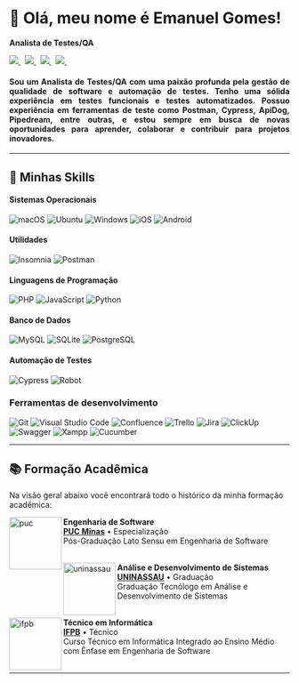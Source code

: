 # 🚀 Olá, meu nome é <strong>Emanuel Gomes!</strong>

<strong>Analista de Testes/QA</strong>


<p align='left'>
    <a href="mailto:emanuelgomesqa@gmail.com" target="_blank">
        <img src="https://img.shields.io/badge/Gmail-D14836?style=for-the-badge&logo=gmail&logoColor=white" />
    </a> &nbsp;
    <a href="https://www.linkedin.com/in/emanuelgomesqa/" target="_blank">
        <img src="https://img.shields.io/badge/LinkedIn-0077B5?style=for-the-badge&logo=linkedin&logoColor=white" />
    </a>&nbsp;
    <a href="https://github.com/emanuelgomesqa" target="_blank">
        <img src="https://img.shields.io/badge/GitHub-100000?style=for-the-badge&logo=github&logoColor=white" />
    </a>&nbsp;
    <a href="https://wa.me/5583998558560" target="_blank">
        <img src="https://img.shields.io/badge/WhatsApp-25D366?style=for-the-badge&logo=WhatsApp&logoColor=white" />
    </a>&nbsp;
</p>

<h4 align="justify">
Sou um Analista de Testes/QA com uma paixão profunda pela gestão de qualidade de software e automação de testes. Tenho uma sólida experiência em testes funcionais e testes automatizados. Possuo experiência em ferramentas de teste como Postman, Cypress, ApiDog, Pipedream, entre outras, e estou sempre em busca de novas oportunidades para aprender, colaborar e contribuir para projetos inovadores.</h4>

---

## 🚀 Minhas Skills

#### Sistemas Operacionais

![macOS](https://img.shields.io/badge/mac%20os-000000?style=flat&logo=macos&logoColor=F0F0F0)
![Ubuntu](https://img.shields.io/badge/Ubuntu-000000?style=flat&logo=ubuntu&logoColor=2CA5E0)
![Windows](https://img.shields.io/badge/Windows-000000?style=flat&logo=windows&logoColor=2CA5E0)
![iOS](https://img.shields.io/badge/iOS-000000?style=flat&logo=ios&logoColor=white)
![Android](https://img.shields.io/badge/Android-000000?style=flat&logo=android&logoColor=white)

#### Utilidades

![Insomnia](https://img.shields.io/badge/-Insomnia-000000?style=flat&logo=insomnia)
![Postman](https://img.shields.io/badge/-Postman-000000?style=flat&logo=postman)

#### Linguagens de Programação

![PHP](https://img.shields.io/badge/PHP-000000?style=flat&logo=php)
![JavaScript](https://img.shields.io/badge/JavaScript-000000?style=flat&logo=javascript)
![Python](https://img.shields.io/badge/Python-000000?style=flat&logo=python)

#### Banco de Dados

![MySQL](https://img.shields.io/badge/MySQL-000000?style=flat&logo=mysql&logoColor=white)
![SQLite](https://img.shields.io/badge/SQLite-000000?style=flat&logo=sqlite&logoColor=white)
![PostgreSQL](https://img.shields.io/badge/PostgreSQL-000000?style=flat&logo=postgresql&logoColor=white)

#### Automação de Testes

![Cypress](https://img.shields.io/badge/-Cypress-000000?style=flat&logo=Cypress)
![Robot](https://img.shields.io/badge/Robot%20Framework-000000?style=flat&logo=robot-framework&logoColor=white)

### Ferramentas de desenvolvimento

![Git](https://img.shields.io/badge/GIT-000000?style=flat&logo=git)
![Visual Studio Code](https://img.shields.io/badge/-Visual%20Studio%20Code-000000?style=flat&logo=visual-studio-code&logoColor=007ACC)
![Confluence](https://img.shields.io/badge/-Confluence-000000?style=flat&logo=Confluence&logoColor=007ACC)
![Trello](https://img.shields.io/badge/-Trello-000000?style=flat&logo=trello&logoColor=007ACC)
![Jira](https://img.shields.io/badge/-Jira-000000?style=flat&logo=jira&logoColor=007ACC)
![ClickUp](https://img.shields.io/badge/-ClickUp-000000?style=flat&logo=clickup)
![Swagger](https://img.shields.io/badge/-Swagger-000000?style=flat&logo=swagger)
![Xampp](https://img.shields.io/badge/-Xampp-000000?style=flat&logo=xampp)
![Cucumber](https://img.shields.io/badge/-Cucumber-000000?style=flat&logo=cucumber)


---



## 📚 Formação Acadêmica

Na visão geral abaixo você encontrará todo o histórico da minha formação acadêmica:

[<img align="left" height="94px" width="94px" alt="puc" src="https://encrypted-tbn0.gstatic.com/images?q=tbn:ANd9GcQkxME1R2WYvh_G2IvtLd1L2cpFVaKTSe7_rA&s"/>](https://www.pucminas.br/destaques/Paginas/default.aspx)

**Engenharia de Software** \
[**PUC Minas**](https://www.pucminas.br/destaques/Paginas/default.aspx) • Especialização \
Pós-Graduação Lato Sensu em Engenharia de Software
<br/>
<br/>

[<img align="left" height="94px" width="94px" alt="uninassau" src="https://i.pinimg.com/736x/1e/80/8d/1e808d5c2202b1020ea3c4e38658a14a.jpg"/>](https://www.uninassau.edu.br/)

**Análise e Desenvolvimento de Sistemas** \
[**UNINASSAU**](https://www.uninassau.edu.br/) • Graduação \
Graduação Tecnólogo em Análise e Desenvolvimento de Sistemas
<br/>
<br/>

[<img align="left" height="94px" width="94px" alt="ifpb" src="https://www.ifpb.edu.br/noticias/2019/05/conselho-superior-convoca-para-reuniao-ordinaria/logo-ifpb-vertical.png"/>](https://www.ifpb.edu.br/)

**Técnico em Informática** \
[**IFPB**](https://www.ifpb.edu.br/) • Técnico \
Curso Técnico em Informática Integrado ao Ensino Médio com Ênfase em Engenharia de Software
<br/>
<br/>

---

